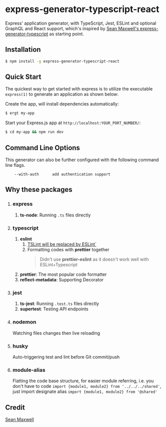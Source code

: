 # express-generator-typescript-react
Express' application generator, with TypeScript, Jest, ESLint and optional GraphQL and React support, which's inspired by [Sean Maxwell's express-generator-typescript](https://github.com/seanpmaxwell/express-generator-typescript) as starting point.


## Installation

```sh
$ npm install -g express-generator-typescript-react
```

## Quick Start

The quickest way to get started with express is to utilize the executable `express(1)` to generate an application as shown below:

Create the app, will install dependencies automatically:

```bash
$ ergt my-app
```

Start your Express.js app at `http://localhost:YOUR_PORT_NUMBER/`:

```bash
$ cd my-app && npm run dev
```

## Command Line Options

This generator can also be further configured with the following command line flags.

        --with-auth      add authentication support

## Why these packages

1. ### express 
    1. **ts-node**: Running `.ts` files directly
1. ### typescript
    1. **eslint**
        1. [TSLint will be replaced by ESLint`](https://github.com/palantir/tslint/issues/4534)
        1. Formatting codes with **prettier** together
            >Didn't use **prettier-eslint** as it doesn't work well with ESLint+Typescript
    1. **prettier**: The most popular code formatter
    1. **reflect-metadata**: Supporting Decorator
1. ### jest
    1. **ts-jest**: Running `.test.ts` files directly
    1. **supertest**: Testing API endpoints
1. ### nodemon
    Watching files changes then live reloading
1. ### husky
    Auto-triggering test and lint before Git commit/push
1. ### module-alias
    Flatting the code base structure, for easier module referring, i.e. you don't have to code `import {module1, module2} from '../../../shared'`, just import designate alias `import {module1, module2} from '@shared'`

## Credit
[Sean Maxwell](https://github.com/seanpmaxwell/express-generator-typescript)
